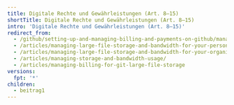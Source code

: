 ```yaml
---
title: Digitale Rechte und Gewährleistungen (Art. 8–15)
shortTitle: Digitale Rechte und Gewährleistungen (Art. 8–15)
intro: 'Digitale Rechte und Gewährleistungen (Art. 8–15)'
redirect_from:
  - /github/setting-up-and-managing-billing-and-payments-on-github/managing-billing-for-git-large-file-storage
  - /articles/managing-large-file-storage-and-bandwidth-for-your-personal-account/
  - /articles/managing-large-file-storage-and-bandwidth-for-your-organization/
  - /articles/managing-storage-and-bandwidth-usage/
  - /articles/managing-billing-for-git-large-file-storage
versions:
  fpt: '*'
children:
  - beitrag1
---
```


